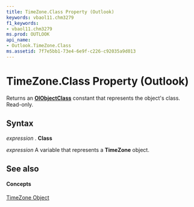 ```yaml
---
title: TimeZone.Class Property (Outlook)
keywords: vbaol11.chm3279
f1_keywords:
- vbaol11.chm3279
ms.prod: OUTLOOK
api_name:
- Outlook.TimeZone.Class
ms.assetid: 7f7e5bb1-73e4-6e9f-c226-c92035a9d013
---
```



# TimeZone.Class Property (Outlook)

Returns an  **[OlObjectClass](olobjectclass-enumeration-outlook.md)** constant that represents the object's class. Read-only.


## Syntax

 _expression_ . **Class**

 _expression_ A variable that represents a **TimeZone** object.


## See also


#### Concepts


[TimeZone Object](timezone-object-outlook.md)

